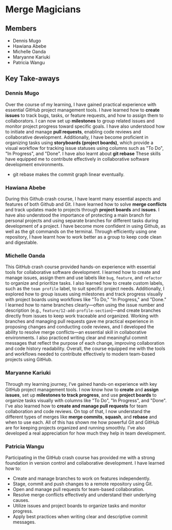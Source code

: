 # Merge Magicians

## Members
* Dennis Mugo
* Hawiana Abebe
* Michelle Oanda
* Maryanne Kariuki
* Patricia Wangu


## Key Take-aways
### Dennis Mugo
Over the course of my learning, I have gained practical experience with essential GitHub project management tools. I have learned how to **create issues** to track bugs, tasks, or feature requests, and how to assign them to collaborators. I can now set up **milestones** to group related issues and monitor project progress toward specific goals. I have also understood how to initiate and manage **pull requests**, enabling code reviews and collaborative development. Additionally, I have become proficient in organizing tasks using **storyboards (project boards)**, which provide a visual workflow for tracking issue statuses using columns such as "To Do", "In Progress", and "Done". I have also learnt about **git rebase** These skills have equipped me to contribute effectively in collaborative software development environments.
- git rebase makes the commit graph linear eventually.



### Hawiana Abebe
During this Github crash course, I have learnt many essential aspects and features of both Github and Git. I have learned how to solve **merge conflicts** and track updates made to projects through **project boards** and **issues**. I have also understood the importance of protecting a main branch for personal projects and using separate branches for different tasks during development of a project. I have become more confident in using Github, as well as the git commands on the terminal. Through efficiently using one repository, I have learnt how to work better as a group to keep code clean and digestable.



### Michelle Oanda
This GitHub crash course provided hands-on experience with essential tools for collaborative software development. I learned how to create and manage issues, assign them and use labels like `bug`, `feature`, and `refactor` to organize and prioritize tasks. I also learned how to create custom labels, such as the `team profile` label, to suit specific project needs. Additionally, I explored how to group issues using milestones and track progress visually with project boards using workflows like "To Do," "In Progress," and "Done." I learned how to name branches clearly—often using the issue number and description (e.g., `feature/12-add-profile-section`)—and create branches directly from issues to keep work traceable and organized. Working with branches and managing pull requests gave me practical experience in proposing changes and conducting code reviews, and I developed the ability to resolve merge conflicts—an essential skill in collaborative environments. I also practiced writing clear and meaningful commit messages that reflect the purpose of each change, improving collaboration and code history readability. Overall, the course equipped me with the tools and workflows needed to contribute effectively to modern team-based projects using GitHub.

### Maryanne Kariuki
Through my learning journey, I’ve gained hands-on experience with key GitHub project management tools. I now know how to **create** and **assign issues**, set up **milestones to track progress**, and use **project boards** to organize tasks visually with columns like "To Do", "In Progress", and "Done". I've also learned how to **create and manage pull requests** for team collaboration and code reviews. On top of that, I now understand the different types of merges like **merge commits**, **squash**, and **rebase** and when to use each. All of this has shown me how powerful Git and GitHub are for keeping projects organized and running smoothly. I’ve also developed a real appreciation for how much they help in team development.



### Patricia Wangu
Participating in the GitHub crash course has provided me with a strong foundation in version control and collaborative development. I have learned how to:
- Create and manage branches to work on features independently.
- Stage, commit and push changes to a remote repository using Git.
- Open and manage pull requests for team-based collaboration.
- Resolve merge conflicts effectively and understand their underlying causes.
- Utilize issues and project boards to organize tasks and monitor progress.
- Apply best practices when writing clear and descriptive commit messages.
